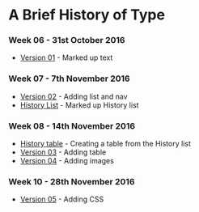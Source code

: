 A Brief History of Type
======================

### Week 06 - 31st October 2016

- [Version 01](https://loisgordon.github.io/a-brief-history-of-type/history1.html) - Marked up text

### Week 07 - 7th November 2016

- [Version 02](https://loisgordon.github.io/a-brief-history-of-type/history2.html) - Adding list and nav 
- [History List](https://loisgordon.github.io/a-brief-history-of-type/history-list.html) - Marked up History list

### Week 08 - 14th November 2016

- [History table](https://loisgordon.github.io/a-brief-history-of-type/history-table.html) - Creating a table from the History list
- [Version 03](https://loisgordon.github.io/a-brief-history-of-type/history3.html) - Adding table
- [Version 04](https://loisgordon.github.io/a-brief-history-of-type/history4.html) - Adding images

### Week 10 - 28th November 2016

- [Version 05](https://loisgordon.github.io/a-brief-history-of-type/history5.html) - Adding CSS
